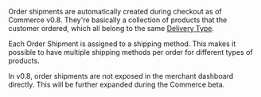 Order shipments are automatically created during checkout as of Commerce v0.8. They're basically a collection of products that the customer ordered, which all belong to the same [Delivery Type](../Delivery_Types). 

Each Order Shipment is assigned to a shipping method. This makes it possible to have multiple shipping methods per order for different types of products. 

In v0.8, order shipments are not exposed in the merchant dashboard directly. This will be further expanded during the Commerce beta.